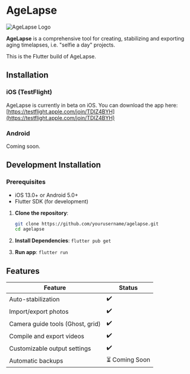 # AgeLapse

![AgeLapse Logo](https://i.imgur.com/SlEeAHK.png)

**AgeLapse** is a comprehensive tool for creating, stabilizing and exporting aging timelapses, i.e. "selfie a day" projects.  

This is the Flutter build of AgeLapse.

## Installation

### iOS (TestFlight)

AgeLapse is currently in beta on iOS. You can download the app here: [https://testflight.apple.com/join/TDIZ4BYH](https://testflight.apple.com/join/TDIZ4BYH)

### Android

Coming soon.

## Development Installation

### Prerequisites

- iOS 13.0+ or Android 5.0+
- Flutter SDK (for development)

1. **Clone the repository**:
   ```sh
   git clone https://github.com/yourusername/agelapse.git
   cd agelapse
   ```

2. **Install Dependencies**:
   ```flutter pub get```

3. **Run app**:
   ```flutter run```

## Features

| Feature                      | Status         |
|------------------------------|----------------|
| Auto-stabilization           | ✔️             |
| Import/export photos         | ✔️             |
| Camera guide tools (Ghost, grid)     | ✔️             |
| Compile and export videos    | ✔️             |
| Customizable output settings | ✔️             |
| Automatic backups            | ⏳ Coming Soon |
